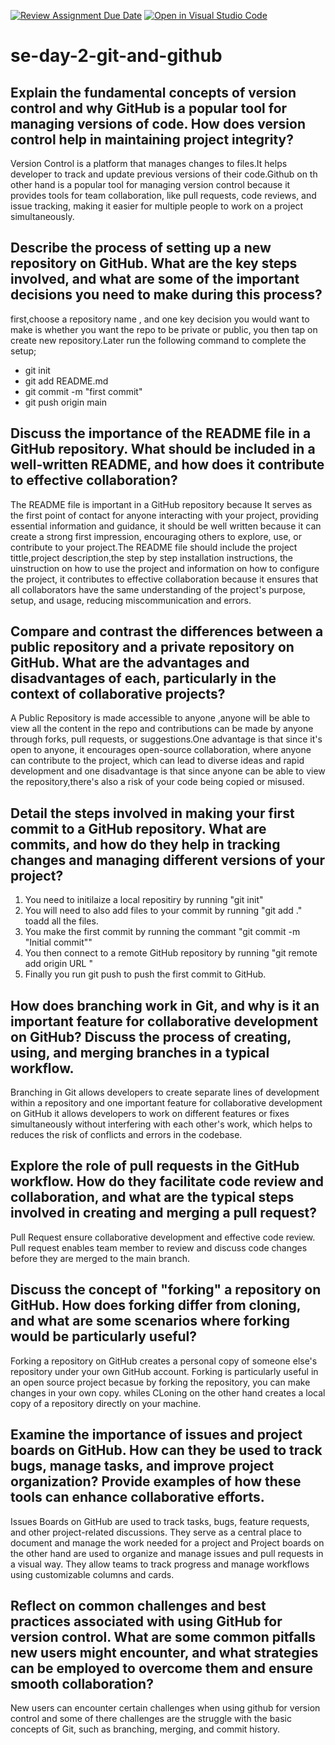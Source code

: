 [![Review Assignment Due Date](https://classroom.github.com/assets/deadline-readme-button-22041afd0340ce965d47ae6ef1cefeee28c7c493a6346c4f15d667ab976d596c.svg)](https://classroom.github.com/a/8wgCKhpZ)
[![Open in Visual Studio Code](https://classroom.github.com/assets/open-in-vscode-2e0aaae1b6195c2367325f4f02e2d04e9abb55f0b24a779b69b11b9e10269abc.svg)](https://classroom.github.com/online_ide?assignment_repo_id=15584457&assignment_repo_type=AssignmentRepo)
# se-day-2-git-and-github
## Explain the fundamental concepts of version control and why GitHub is a popular tool for managing versions of code. How does version control help in maintaining project integrity?
Version Control is a platform that manages changes to files.It helps developer to track and update previous versions of their code.Github on th other hand is a popular tool for managing version control because it provides tools for team collaboration, like pull requests, code reviews, and issue tracking, making it easier for multiple people to work on a project simultaneously.

## Describe the process of setting up a new repository on GitHub. What are the key steps involved, and what are some of the important decisions you need to make during this process?
first,choose a repository name , and one key decision you would want to make is whether you want the repo to be private or public, you then tap on create new repository.Later run the following command to complete the setup;
* git init
* git add README.md
* git commit -m "first commit"
* git push origin main

## Discuss the importance of the README file in a GitHub repository. What should be included in a well-written README, and how does it contribute to effective collaboration?
The README file is important in a GitHub repository because  It serves as the first point of contact for anyone interacting with your project, providing essential information and guidance, it should be well written because it can create a strong first impression, encouraging others to explore, use, or contribute to your project.The README file should include the project tittle,project description,the step by step installation instructions, the uinstruction on how to use the project and information on how to configure the project, it contributes to effective collaboration because it ensures that all collaborators have the same understanding of the project's purpose, setup, and usage, reducing miscommunication and errors.

## Compare and contrast the differences between a public repository and a private repository on GitHub. What are the advantages and disadvantages of each, particularly in the context of collaborative projects?
A Public Repository is made accessible to anyone ,anyone will be able to view all the content in the repo and contributions can be made by anyone through forks, pull requests, or suggestions.One advantage is that since it's open to anyone, it encourages open-source collaboration, where  anyone can contribute to the project, which can lead to diverse ideas and rapid development and one disadvantage is that since  anyone can be able to view the repository,there's also a risk of your code being copied or misused.

## Detail the steps involved in making your first commit to a GitHub repository. What are commits, and how do they help in tracking changes and managing different versions of your project?
1. You need to initilaize a local repositiry by running "git init"
2. You will need to also add files to your commit by running "git add ." toadd all the files.
3. You make the first commit by running the commant "git commit -m "Initial commit""
4. You then connect to a remote GitHub repository by running "git remote add origin URL "
5. Finally you run git push  to push the first commit to GitHub.

## How does branching work in Git, and why is it an important feature for collaborative development on GitHub? Discuss the process of creating, using, and merging branches in a typical workflow.

Branching in Git allows developers to create separate lines of development within a repository and one important feature for collaborative development on GitHub it allows developers to work on different features or fixes simultaneously without interfering with each other's work, which helps to reduces the risk of conflicts and errors in the codebase.

## Explore the role of pull requests in the GitHub workflow. How do they facilitate code review and collaboration, and what are the typical steps involved in creating and merging a pull request?

Pull Request ensure collaborative development and effective code review.  Pull request enables team member to review and discuss code changes before they are merged to the main branch.

## Discuss the concept of "forking" a repository on GitHub. How does forking differ from cloning, and what are some scenarios where forking would be particularly useful?

Forking a repository on GitHub creates a personal copy of someone else's repository under your own GitHub account. Forking is particularly useful in an open source project becasue by forking the repository, you can make changes in your own copy. whiles CLoning on the other hand  creates a local copy of a repository directly  on your machine.

## Examine the importance of issues and project boards on GitHub. How can they be used to track bugs, manage tasks, and improve project organization? Provide examples of how these tools can enhance collaborative efforts.

Issues Boards on GitHub are used to track tasks, bugs, feature requests, and other project-related discussions. They serve as a central place to document and manage the work needed for a project and Project boards on the other hand are used to organize and manage issues and pull requests in a visual way. They allow teams to track progress and manage workflows using customizable columns and cards.

## Reflect on common challenges and best practices associated with using GitHub for version control. What are some common pitfalls new users might encounter, and what strategies can be employed to overcome them and ensure smooth collaboration?

New users can encounter certain challenges when using github for version control and some of there challenges are the  struggle with the basic concepts of Git, such as branching, merging, and commit history.
